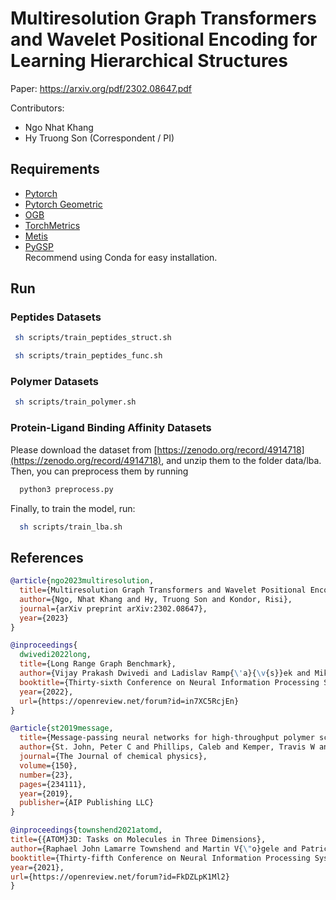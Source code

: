 # Multiresolution Graph Transformers and Wavelet Positional Encoding for Learning Hierarchical Structures

Paper: https://arxiv.org/pdf/2302.08647.pdf

Contributors:
* Ngo Nhat Khang
* Hy Truong Son (Correspondent / PI)

## Requirements
- [Pytorch](https://pytorch.org/)
- [Pytorch Geometric](https://pytorch-geometric.readthedocs.io/en/latest/)
- [OGB](https://github.com/snap-stanford/ogb.git)
- [TorchMetrics](https://github.com/Lightning-AI/metrics.git) 
- [Metis](https://anaconda.org/conda-forge/pymetis)
- [PyGSP](https://pygsp.readthedocs.io/en/stable/) \
Recommend using Conda for easy installation. 

## Run
### Peptides Datasets
  ```bash
   sh scripts/train_peptides_struct.sh 
  ```
  ```bash
   sh scripts/train_peptides_func.sh 
  ```
### Polymer Datasets
  ```bash
   sh scripts/train_polymer.sh 
  ```

### Protein-Ligand Binding Affinity Datasets
Please download the dataset from [https://zenodo.org/record/4914718](https://zenodo.org/record/4914718), and unzip them to the folder data/lba. \
Then, you can preprocess them by running
```bash
  python3 preprocess.py
```
Finally, to train the model, run:
```bash
  sh scripts/train_lba.sh
```
## References
```bibtex
@article{ngo2023multiresolution,
  title={Multiresolution Graph Transformers and Wavelet Positional Encoding for Learning Hierarchical Structures},
  author={Ngo, Nhat Khang and Hy, Truong Son and Kondor, Risi},
  journal={arXiv preprint arXiv:2302.08647},
  year={2023}
}

```

```bibtex
@inproceedings{
  dwivedi2022long,
  title={Long Range Graph Benchmark},
  author={Vijay Prakash Dwivedi and Ladislav Ramp{\'a}{\v{s}}ek and Mikhail Galkin and Ali Parviz and Guy Wolf and Anh Tuan Luu and Dominique Beaini},
  booktitle={Thirty-sixth Conference on Neural Information Processing Systems Datasets and Benchmarks Track},
  year={2022},
  url={https://openreview.net/forum?id=in7XC5RcjEn}
}
```
```bibtex
@article{st2019message,
  title={Message-passing neural networks for high-throughput polymer screening},
  author={St. John, Peter C and Phillips, Caleb and Kemper, Travis W and Wilson, A Nolan and Guan, Yanfei and Crowley, Michael F and Nimlos, Mark R and Larsen, Ross E},
  journal={The Journal of chemical physics},
  volume={150},
  number={23},
  pages={234111},
  year={2019},
  publisher={AIP Publishing LLC}
}
```

```bibtex
@inproceedings{townshend2021atomd,
title={{ATOM}3D: Tasks on Molecules in Three Dimensions},
author={Raphael John Lamarre Townshend and Martin V{\"o}gele and Patricia Adriana Suriana and Alexander Derry and Alexander Powers and Yianni Laloudakis and Sidhika Balachandar and Bowen Jing and Brandon M. Anderson and Stephan Eismann and Risi Kondor and Russ Altman and Ron O. Dror},
booktitle={Thirty-fifth Conference on Neural Information Processing Systems Datasets and Benchmarks Track (Round 1)},
year={2021},
url={https://openreview.net/forum?id=FkDZLpK1Ml2}
}
```
